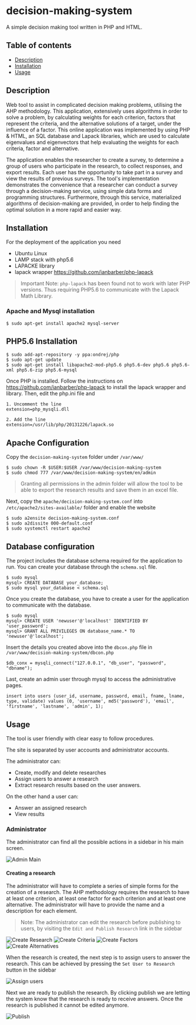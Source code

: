 # decision-making-system
A simple decision making tool written in PHP and HTML.

## Table of contents
- [Description](#description)
- [Installation](#installation)
- [Usage](#usage)

## Description
Web tool to assist in complicated decision making problems, utilising the AHP methodology. This application, extensively uses algorithms in order to solve a problem, by calculating weights for each criterion, factors that represent the criteria, and the alternative solutions of a target, under the influence of a factor. This online application was implemented by using PHP & HTML, an SQL database and Lapack libraries, which are used to calculate eigenvalues and eigenvectors that help evaluating the weights for each criteria, factor and alternative.

The application enables the researcher to create a survey, to determine a group of users who participate in the research, to collect responses, and export results. Each user has the opportunity to take part in a survey and view the results of previous surveys.
The tool's implementation demonstrates the convenience that a researcher can conduct a survey through a decision-making service, using simple data forms and programming structures. Furthermore, through this service, materialized algorithms of decision-making are provided, in order to help finding the optimal solution in a more rapid and easier way.

## Installation
For the deployment of the application you need
* Ubuntu Linux
* LAMP stack with php5.6
* LAPACKE library
* lapack wrapper https://github.com/ianbarber/php-lapack

> Important Note: `php-lapack` has been found not to work with later PHP versions. Thus requiring PHP5.6 to communicate with the Lapack Math Library.

### Apache and Mysql installation
```
$ sudo apt-get install apache2 mysql-server
```

## PHP5.6 Installation
```
$ sudo add-apt-repository -y ppa:ondrej/php
$ sudo apt-get update
$ sudo apt-get install libapache2-mod-php5.6 php5.6-dev php5.6 php5.6-xml php5.6-zip php5.6-mysql
```

Once PHP is installed. Follow the instructions on https://github.com/ianbarber/php-lapack to install the lapack wrapper and library.
Then, edit the php.ini file and 
```
1. Uncomment the line
extension=php_mysqli.dll

2. Add the line 
extension=/usr/lib/php/20131226/lapack.so

```
## Apache Configuration

Copy the `decision-making-system` folder under `/var/www/`
```
$ sudo chown -R $USER:$USER /var/www/decision-making-system
$ sudo chmod 777 /var/www/decision-making-system/en/admin
```
> Granting all permissions in the admin folder will allow the tool to be able to export the research results and save them in an excel file.

Next, copy the `apache/decision-making-system.conf` into `/etc/apache2/sites-available/` folder and enable the website
```
$ sudo a2ensite decision-making-system.conf
$ sudo a2dissite 000-default.conf
$ sudo systemctl restart apache2
```

## Database configuration

The project includes the database schema required for the application to run. You can create your database through the `schema.sql` file.
```
$ sudo mysql
mysql> CREATE DATABASE your_database;
$ sudo mysql your_database < schema.sql
```
Once you create the database, you have to create a user for the application to communicate with the database. 
```
$ sudo mysql
mysql> CREATE USER 'newuser'@'localhost' IDENTIFIED BY 'user_password';
mysql> GRANT ALL PRIVILEGES ON database_name.* TO 'newuser'@'localhost';
```
Insert the details you created above into the `dbcon.php` file in `/var/www/decision-making-system/dbcon.php` 
```
$db_conx = mysqli_connect("127.0.0.1", "db_user", "password", "dbname");
```

Last, create an admin user through mysql to access the administrative pages.
```
insert into users (user_id, username, password, email, fname, lname, type, validate) values (0, 'username', md5('password'), 'email', 'firstname', 'lastname', 'admin', 1);
```

## Usage
The tool is user friendly with clear easy to follow procedures.

The site is separated by user accounts and administrator accounts. 

The administrator can:

* Create, modify and delete researches
* Assign users to answer a research
* Extract research results based on the user answers.

On the other hand a user can:
* Answer an assigned research
* View results

### Administrator
The administrator can find all the possible actions in a sidebar in his main screen.

![Admin Main](https://github.com/alexandrakisdimi/decision-making-system/blob/master/screenshots/admin_main.png)

#### Creating a research

The administrator will have to complete a series of simple forms for the creation of a research.
The AHP methodology requires the research to have at least one criterion, at least one factor for each criterion and at least one alternative.
The administrator will have to provide the name and a description for each element.
>Note: The administrator can edit the research before publishing to users, by visiting the `Edit and Publish Research` link in the sidebar

![Create Research](https://github.com/alexandrakisdimi/decision-making-system/blob/master/screenshots/create_research.png)
![Create Criteria](https://github.com/alexandrakisdimi/decision-making-system/blob/master/screenshots/create_criteria.png)
![Create Factors](https://github.com/alexandrakisdimi/decision-making-system/blob/master/screenshots/create_factors.png)
![Create Alternatives](https://github.com/alexandrakisdimi/decision-making-system/blob/master/screenshots/create_alternatives.png)


When the research is created, the next step is to assign users to answer the research. This can be achieved by pressing the `Set User to Research` button in the sidebar

![Assign users](https://github.com/alexandrakisdimi/decision-making-system/blob/master/screenshots/assign_to_user.png)


Next we are ready to publish the research. By clicking publish we are letting the system know that the research is ready to receive answers. Once the research is published it cannot be edited anymore.

![Publish](https://github.com/alexandrakisdimi/decision-making-system/blob/master/screenshots/publish.png)


